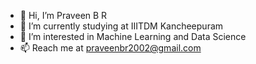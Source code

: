 - 👋 Hi, I’m Praveen B R
- 🌱 I’m currently studying at IIITDM Kancheepuram
- 👀 I’m interested in Machine Learning and Data Science
- 📫 Reach me at praveenbr2002@gmail.com

<!---
praveenbr2002/praveenbr2002 is a ✨ special ✨ repository because its `README.md` (this file) appears on your GitHub profile.
You can click the Preview link to take a look at your changes.
--->
